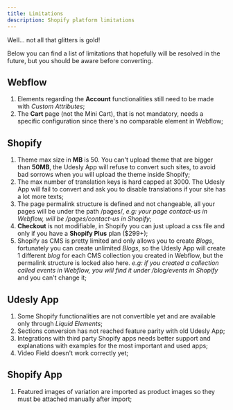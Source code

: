 ```yaml
---
title: Limitations
description: Shopify platform limitations
---
```




Well... not all that glitters is gold!

Below you can find a list of limitations that hopefully will be resolved in the future, but you should be aware before converting. 



## Webflow

1. Elements regarding the **Account** functionalities still need to be made with *Custom Attributes*;
2. The **Cart** page (not the Mini Cart), that is not mandatory, needs a specific configuration since there's no comparable element in Webflow;



## Shopify

1. Theme max size in **MB** is 50. You can't upload theme that are bigger than **50MB**, the Udesly App will refuse to convert such sites, to avoid bad sorrows when you will upload the theme inside Shopify;
2. The max number of translation keys is hard capped at 3000. The Udesly App will fail to convert and ask you to disable translations if your site has a lot more texts;
3. The page permalink structure is defined and not changeable, all your pages will be under the path /pages/, *e.g: your page contact-us in Webflow, will be /pages/contact-us in Shopify*;
4. **Checkout** is not modifiable, in Shopify you can just upload a css file and only if you have a **Shopify Plus** plan ($299+);
5. Shopify as CMS is pretty limited and only allows you to create *Blogs*, fortunately you can create unlimited *Blogs*, so the Udesly App will create 1 different *blog* for each CMS collection you created in Webflow, but the permalink structure is locked also here. *e.g: if you created a collection called events in Webflow, you will find it under /blog/events in Shopify* and you can't change it;




## Udesly App

1. Some Shopify functionalities are not convertible yet and are available only through *Liquid Elements*;
2. Sections conversion has not reached feature parity with old Udesly App;
3. Integrations with third party Shopify apps needs better support and explanations with examples for the most important and used apps;
4. Video Field doesn't work correctly yet;


## Shopify App

1. Featured images of variation are imported as product images so they must be attached manually after import;